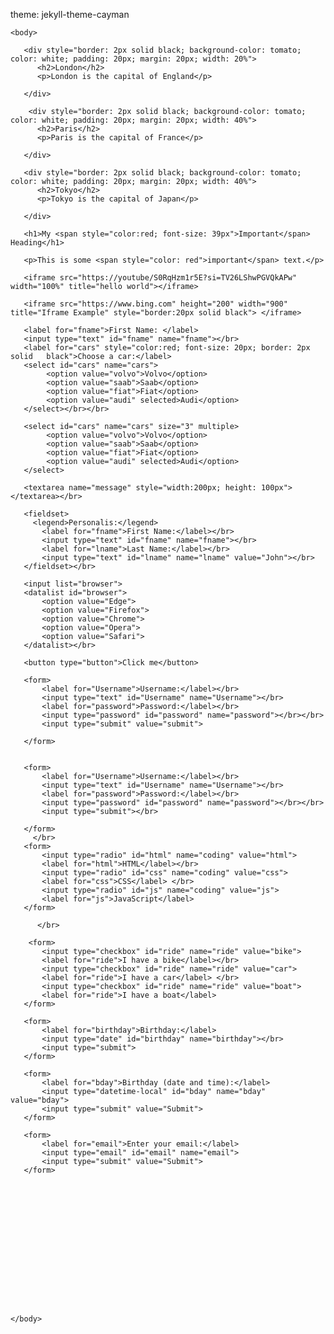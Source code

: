  theme: jekyll-theme-cayman
    <head>
        <title>City</title>
    </head>

    <body>
       
       <div style="border: 2px solid black; background-color: tomato; color: white; padding: 20px; margin: 20px; width: 20%">
          <h2>London</h2>
          <p>London is the capital of England</p>

       </div>

        <div style="border: 2px solid black; background-color: tomato; color: white; padding: 20px; margin: 20px; width: 40%">
          <h2>Paris</h2>
          <p>Paris is the capital of France</p>

       </div>

       <div style="border: 2px solid black; background-color: tomato; color: white; padding: 20px; margin: 20px; width: 40%">
          <h2>Tokyo</h2>
          <p>Tokyo is the capital of Japan</p>

       </div>     

       <h1>My <span style="color:red; font-size: 39px">Important</span> Heading</h1>

       <p>This is some <span style="color: red">important</span> text.</p>  

       <iframe src="https://youtube/S0RqHzm1r5E?si=TV26LShwPGVQkAPw" width="100%" title="hello world"></iframe> 
 
       <iframe src="https://www.bing.com" height="200" width="900" title="Iframe Example" style="border:20px solid black"> </iframe> 
    
       <label for="fname">First Name: </label>
       <input type="text" id="fname" name="fname"></br>
       <label for="cars" style="color:red; font-size: 20px; border: 2px solid   black">Choose a car:</label>
       <select id="cars" name="cars">
            <option value="volvo">Volvo</option>
            <option value="saab">Saab</option>  
            <option value="fiat">Fiat</option> 
            <option value="audi" selected>Audi</option>
       </select></br></br>

       <select id="cars" name="cars" size="3" multiple>
            <option value="volvo">Volvo</option>
            <option value="saab">Saab</option>  
            <option value="fiat">Fiat</option> 
            <option value="audi" selected>Audi</option>
       </select>

       <textarea name="message" style="width:200px; height: 100px"></textarea></br>

       <fieldset>
         <legend>Personalis:</legend>
           <label for="fname">First Name:</label></br>
           <input type="text" id="fname" name="fname"></br>
           <label for="lname">Last Name:</label></br>
           <input type="text" id="lname" name="lname" value="John"></br>
       </fieldset></br>
        
       <input list="browser">
       <datalist id="browser">
           <option value="Edge">
           <option value="Firefox">
           <option value="Chrome">
           <option value="Opera">
           <option value="Safari">
       </datalist></br>
       
       <button type="button">Click me</button> 

       <form>
           <label for="Username">Username:</label></br>
           <input type="text" id="Username" name="Username"></br>
           <label for="password">Password:</label></br>
           <input type="password" id="password" name="password"></br></br>
           <input type="submit" value="submit">
           
       </form>

       
       <form>
           <label for="Username">Username:</label></br>
           <input type="text" id="Username" name="Username"></br>
           <label for="password">Password:</label></br>
           <input type="password" id="password" name="password"></br></br>
           <input type="submit"></br>
           
       </form>
         </br>
       <form>
           <input type="radio" id="html" name="coding" value="html">
           <label for="html">HTML</label></br>
           <input type="radio" id="css" name="coding" value="css">
           <label for="css">CSS</label> </br>
           <input type="radio" id="js" name="coding" value="js">
           <label for="js">JavaScript</label>
       </form>

          </br>

        <form>
           <input type="checkbox" id="ride" name="ride" value="bike">
           <label for="ride">I have a bike</label></br>
           <input type="checkbox" id="ride" name="ride" value="car">
           <label for="ride">I have a car</label> </br>
           <input type="checkbox" id="ride" name="ride" value="boat">
           <label for="ride">I have a boat</label>
       </form>

       <form>
           <label for="birthday">Birthday:</label>
           <input type="date" id="birthday" name="birthday"></br>
           <input type="submit">
       </form>

       <form>
           <label for="bday">Birthday (date and time):</label>
           <input type="datetime-local" id="bday" name="bday" value="bday">
           <input type="submit" value="Submit">
       </form>

       <form>
           <label for="email">Enter your email:</label>
           <input type="email" id="email" name="email">
           <input type="submit" value="Submit">
       </form>
       
       
       

       
   

       

      

       
 
 
       
        
    </body>
</html>

